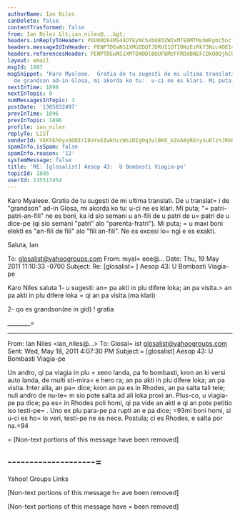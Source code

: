 ```yaml
---
authorName: Ian Niles
canDelete: false
contentTrasformed: false
from: Ian Niles &lt;ian_niles@...&gt;
headers.inReplyToHeader: PDU0ODk4MS44OTEyNC5xbUB3ZWIxMTE0MTMubWFpbC5ncTEueWFob28uY29tPg==
headers.messageIdInHeader: PENPTDEwNS1XMUZDQTJDRUI1OTI0NzEzRkY3Nzc4OEI4RTBAcGh4LmdibD4=
headers.referencesHeader: PENPTDEwNS1XMTQ4ODlBQUFBMzFFRDdBNEFCQkQ0QjhCOEYwQHBoeC5nYmw+LDw1NDg5ODEuODkxMjQucW1Ad2ViMTExNDEzLm1haWwuZ3ExLnlhaG9vLmNvbT4=
layout: email
msgId: 1897
msgSnippet: 'Karo Myaleee.  Gratia de tu sugesti de mi ultima translati.  De u translati
  de grandson ad-in Glosa, mi akorda ko tu:  u-ci ne es klari. Mi puta;'
nextInTime: 1898
nextInTopic: 0
numMessagesInTopic: 3
postDate: '1305832497'
prevInTime: 1896
prevInTopic: 1896
profile: ian_niles
replyTo: LIST
senderId: VEKYEhOyx9ODIrI8aYoEIwkhccWszDIgOq3ulBK8_bZoA8yREnySuElzYJRbQFy0IcsVNRr0hm-i_xCOb2dv7Zt_QB5gqei4
spamInfo.isSpam: false
spamInfo.reason: '12'
systemMessage: false
title: 'RE: [glosalist] Aesop 43:  U Bombasti Viagia-pe'
topicId: 1895
userId: 135517454
---
```



Karo Myaleee.  Gratia de tu sugesti de mi ultima translati.  De u translat=
i de "grandson" ad-in Glosa, mi akorda ko tu:  u-ci ne es klari. Mi puta; "=
patri-patri-an-fili" ne es boni, ka id sio semani u an-fili de u patri de u=
 patri de u dice-pe (qi sio semani "patri" alo "parenta-fratri"). Mi puta; =
u maxi boni elekti es "an-fili de fili" alo "fili an-fili". Ne es excesi lo=
ngi e es exakti.
 
Saluta,
Ian
 


To: glosalist@yahoogroups.com
From: myal=
eee@...
Date: Thu, 19 May 2011 11:10:33 -0700
Subject: Re: [glosalist=
] Aesop 43: U Bombasti Viagia-pe


  



Karo Niles
saluta
1- u sugesti: an=
 pa akti in plu difere loka; an pa visita.> an pa akti in plu 
difere loka =
qi an pa visita.(ma klari)

2- qo es grandson(ne in gid) !
gratia

________=
________________________
From: Ian Niles <ian_niles@...>
To: Glosal=
ist <glosalist@yahoogroups.com>
Sent: Wed, May 18, 2011 4:07:30 PM
Subject:=
 [glosalist] Aesop 43: U Bombasti Viagia-pe

Un andro, qi pa viagia in plu =
xeno landa, pa fo bombasti, kron an ki versi auto 
landa, de multi sti-mira=
 e hero ra; an pa akti in plu difere loka; an pa 
visita. Inter alia, an pa=
 dice; kron an pa es in Rhodes, an pa salta tali tele; 
nuli andro de nu-te=
m sio pote salta ad ali loka proxi an. Plus-co, u viagia-pe 
pa dice; pa es=
 in Rhodes poli homi, qi pa vide an akti e qi an pote petitio iso 
testi-pe=
. Uno ex plu para-pe pa rupti an e pa dice; =93mi boni homi, si u-ci es 
ho=
lo veri, testi-pe ne es nece. Postula; ci es Rhodes, e salta por na.=94 


=
[Non-text portions of this message have been removed]

--------------------=
----------------

Yahoo! Groups Links

[Non-text portions of this message h=
ave been removed]



 		 	   		  

[Non-text portions of this message have =
been removed]



